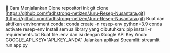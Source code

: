 🚀 Cara Menjalankan
Clone repositori ini:
git clone [https://github.com/fadhstrong-netizen/Juru-Resep-Nusantara.git](https://github.com/fadhstrong-netizen/Juru-Resep-Nusantara.git)
Buat dan aktifkan environment conda:
conda create -n resep-env python=3.9
conda activate resep-env
Install semua library yang dibutuhkan:
pip install -r requirements.txt
Buat file .env dan isi dengan Google API Key Anda:
GOOGLE_API_KEY="API_KEY_ANDA"
Jalankan aplikasi Streamlit:
streamlit run app.py
